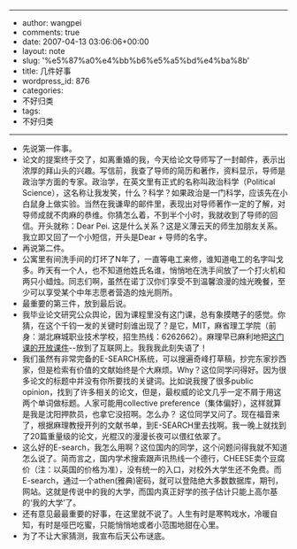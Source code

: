 - --
- author: wangpei
- comments: true
- date: 2007-04-13 03:06:06+00:00
- layout: note
- slug: '%e5%87%a0%e4%bb%b6%e5%a5%bd%e4%ba%8b'
- title: 几件好事
- wordpress_id: 876
- categories:
- 不好归类
- tags:
- 不好归类
- --
- 先说第一件事。
- 论文的提案终于交了，如离重婚的我，今天给论文导师写了一封邮件，表示出浓厚的拜山头的兴趣。写信前，我查了导师的简历和著作，资料显示，导师是政治学方面的专家。政治学，在英文里有正式的名称叫政治科学（Political Science），这名称让我发笑，什么？科学？如果政治是一门科学，应该先在小白鼠身上做实验。当然在我谦卑的邮件里，表现出对导师著作一定的了解，对导师成就不肉麻的恭维。你猜怎么着，不到半个小时，我就收到了导师的回信。开头就称：Dear Pei. 这是什么关系？这是义薄云天的师生加朋友关系。我立即又回了一个小短信，开头是Dear + 导师的名字。
- 再说第二件。
- 公寓里有间洗手间的灯坏了N年了，一直等电工来修，谁知道电工的名字叫戈多。昨天有一个人，也不知道他姓氏名谁，悄悄地在洗手间放了一个打火机和两只小蜡烛。同志们啊，虽然在诺丁汉你们享受不到温馨浪漫的烛光晚餐，至少可以享受某个中年志愿者营造的烛光厕所。
- 最重要的第三件，放到最后说。
- 我毕业论文研究公众舆论，因为课程里没有这门课，总有象摸瞎子的感觉。你猜，在这个千钧一发的关键时刻谁出现了？是它，MIT，麻省理工学院（前身：湖北麻城职业技术学校，招生热线：6262662）。麻理早已麻利地把[这门课的开放课件](http://www.core.org.cn/OcwWeb/Political-Science/17-951Spring2004/Readings/index.htm)--放到了互联网上。我我我此刻失语了！
- 我们虽然有非常完备的E-SEARCH系统，可以搜遍奇峰打草稿，抄完东家抄西家，但是检索有价值的文献始终是个大麻烦。Why？这位同学问得好。因为很多论文的标题中并没有你所要找的关键词。比如说我搜了很多public opinion，找到了许多相关的论文，但是，最权威的论文几乎一定不屑于用这两个单词做标题。人家可能用collective preference（集体偏好），这样就算是我是沈阳押款员，也拿它没招啊。怎么办？ 这位同学又问了。现在福音来了，根据麻理教授开列的文献书单，到E-SEARCH里去找啊。我一晚上就找到了20篇重量级的论文，光棍汉的漫漫长夜可以偎红依翠了。
- 这么好的E-search，我怎么用啊？这位国内的同学，这个问题问得我就不知道怎么说了。简而言之，国内学术搜索跟声讯热线一个德行，CHEESE卖个豆腐价（注：以英国的价格为准），没有统一的入口，对校外大学生还不免费。而E-search，通过一个athen(雅典)密码，就可以登陆绝大多数数据库，期刊，网站。这就是传说中的我的大学，而国内真正好学的孩子估计只能上高尔基的‘我的大学’了。
- 还有意见最最重要的好事，在这里就不说了。人生有时是寒鸭戏水，冷暖自知，有时是哑巴吃蜜，只能悄悄地或者小范围地甜在心里。
- 为了不让大家猜测，我宣布后天公布谜底。
